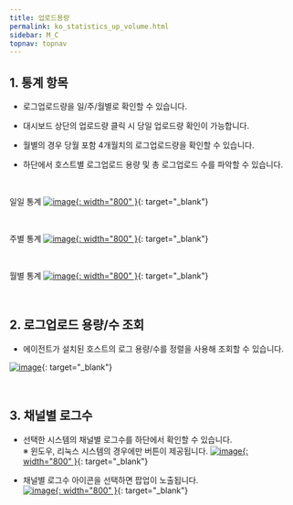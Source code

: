 ```yaml
---
title: 업로드용량
permalink: ko_statistics_up_volume.html
sidebar: M_C
topnav: topnav
---
```


## 1. 통계 항목

- 로그업로드량을 일/주/월별로 확인할 수 있습니다.

- 대시보드 상단의 업로드량 클릭 시 당일 업로드량 확인이 가능합니다.

- 월별의 경우 당월 포함 4개월치의 로그업로드량을 확인할 수 있습니다.

- 하단에서 호스트별 로그업로드 용량 및 총 로그업로드 수를 파악할 수 있습니다.

<br />

일일 통계
[![image](/docs/images/Manual/common/statistics/upload/004.png){: width="800" }](/docs/images/Manual/common/statistics/upload/004.png){: target="_blank"}

<br />

주별 통계
[![image](/docs/images/Manual/common/statistics/upload/005.png){: width="800" }](/docs/images/Manual/common/statistics/upload/005.png){: target="_blank"}

<br />

월별 통계
[![image](/docs/images/Manual/common/statistics/upload/006.png){: width="800" }](/docs/images/Manual/common/statistics/upload/006.png){: target="_blank"}

<br />

## 2. 로그업로드 용량/수 조회

- 에이전트가 설치된 호스트의 로그 용량/수를 정렬을 사용해 조회할 수 있습니다.

[![image](/docs/images/Manual/common/statistics/upload/007.png)](/docs/images/Manual/common/statistics/upload/007.png){: target="_blank"}

<br />

## 3. 채널별 로그수

- 선택한 시스템의 채널별 로그수를 하단에서 확인할 수 있습니다.   
※ 윈도우, 리눅스 시스템의 경우에만 버튼이 제공됩니다.
[![image](/docs/images/Manual/common/statistics/upload/008.png){: width="800" }](/docs/images/Manual/common/statistics/upload/008.png){: target="_blank"}

- 채널별 로그수 아이콘을 선택하면 팝업이 노출됩니다.   
[![image](/docs/images/Manual/common/statistics/upload/009.png){: width="800" }](/docs/images/Manual/common/statistics/upload/009.png){: target="_blank"}